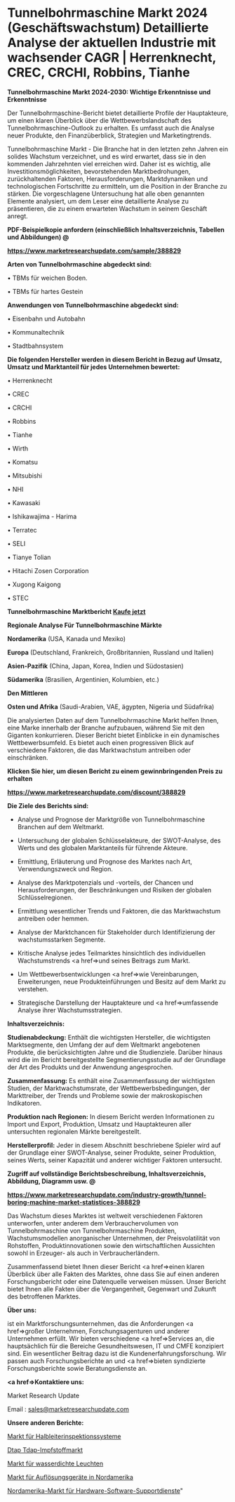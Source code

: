 # Tunnelbohrmaschine Markt 2024 (Geschäftswachstum) Detaillierte Analyse der aktuellen Industrie mit wachsender CAGR | Herrenknecht, CREC, CRCHI, Robbins, Tianhe

<strong>Tunnelbohrmaschine Markt 2024-2030: Wichtige Erkenntnisse und Erkenntnisse</strong>

Der Tunnelbohrmaschine-Bericht bietet detaillierte Profile der Hauptakteure, um einen klaren Überblick über die Wettbewerbslandschaft des Tunnelbohrmaschine-Outlook zu erhalten. Es umfasst auch die Analyse neuer Produkte, den Finanzüberblick, Strategien und Marketingtrends.

Tunnelbohrmaschine Markt - Die Branche hat in den letzten zehn Jahren ein solides Wachstum verzeichnet, und es wird erwartet, dass sie in den kommenden Jahrzehnten viel erreichen wird. Daher ist es wichtig, alle Investitionsmöglichkeiten, bevorstehenden Marktbedrohungen, zurückhaltenden Faktoren, Herausforderungen, Marktdynamiken und technologischen Fortschritte zu ermitteln, um die Position in der Branche zu stärken. Die vorgeschlagene Untersuchung hat alle oben genannten Elemente analysiert, um dem Leser eine detaillierte Analyse zu präsentieren, die zu einem erwarteten Wachstum in seinem Geschäft anregt.



<strong><b>PDF-Beispielkopie anfordern (einschließlich Inhaltsverzeichnis, Tabellen und Abbildungen) @ </b></strong>

<strong><a href=https://www.marketresearchupdate.com/sample/388829>

<strong>https://www.marketresearchupdate.com/sample/388829</u></a></strong></strong>



<strong>Arten von Tunnelbohrmaschine abgedeckt sind:</strong>

• TBMs für weichen Boden.

• TBMs für hartes Gestein



<strong>Anwendungen von Tunnelbohrmaschine abgedeckt sind:</strong>

• Eisenbahn und Autobahn

• Kommunaltechnik

• Stadtbahnsystem



<strong>Die folgenden Hersteller werden in diesem Bericht in Bezug auf Umsatz, Umsatz und Marktanteil für jedes Unternehmen bewertet:</strong>

• Herrenknecht

• CREC

• CRCHI

• Robbins

• Tianhe

• Wirth

• Komatsu

• Mitsubishi

• NHI

• Kawasaki

• Ishikawajima - Harima

• Terratec

• SELI

• Tianye Tolian

• Hitachi Zosen Corporation

• Xugong Kaigong

• STEC



<strong>Tunnelbohrmaschine Marktbericht <a href=https://www.marketresearchupdate.com/buynow/388829>Kaufe jetzt</a></strong>



<strong>Regionale Analyse Für Tunnelbohrmaschine Märkte</strong>



<strong>Nordamerika</strong> (USA, Kanada und Mexiko)



<strong>Europa</strong> (Deutschland, Frankreich, Großbritannien, Russland und Italien)



<strong>Asien-Pazifik</strong> (China, Japan, Korea, Indien und Südostasien)



<strong>Südamerika</strong> (Brasilien, Argentinien, Kolumbien, etc.)



<strong>Den Mittleren</strong> 

<strong>Osten und Afrika</strong> (Saudi-Arabien, VAE, ägypten, Nigeria und Südafrika)

Die analysierten Daten auf dem Tunnelbohrmaschine Markt helfen Ihnen, eine Marke innerhalb der Branche aufzubauen, während Sie mit den Giganten konkurrieren. Dieser Bericht bietet Einblicke in ein dynamisches Wettbewerbsumfeld. Es bietet auch einen progressiven Blick auf verschiedene Faktoren, die das Marktwachstum antreiben oder einschränken.



<strong>Klicken Sie hier, um diesen Bericht zu einem gewinnbringenden Preis zu erhalten
</strong>

<strong><a href=https://www.marketresearchupdate.com/discount/388829>https://www.marketresearchupdate.com/discount/388829</b></u></strong></a>



<strong>Die Ziele des Berichts sind:</strong>

- Analyse und Prognose der Marktgröße von Tunnelbohrmaschine Branchen auf dem Weltmarkt.

- Untersuchung der globalen Schlüsselakteure, der SWOT-Analyse, des Werts und des globalen Marktanteils für führende Akteure.

- Ermittlung, Erläuterung und Prognose des Marktes nach Art, Verwendungszweck und Region.

- Analyse des Marktpotenzials und -vorteils, der Chancen und Herausforderungen, der Beschränkungen und Risiken der globalen Schlüsselregionen.

- Ermittlung wesentlicher Trends und Faktoren, die das Marktwachstum antreiben oder hemmen.

- Analyse der Marktchancen für Stakeholder durch Identifizierung der wachstumsstarken Segmente.

- Kritische Analyse jedes Teilmarktes hinsichtlich des individuellen Wachstumstrends <a href=>und</a> seines Beitrags zum Markt.

- Um Wettbewerbsentwicklungen <a href=>wie</a> Vereinbarungen, Erweiterungen, neue Produkteinführungen und Besitz auf dem Markt zu verstehen.

- Strategische Darstellung der Hauptakteure und <a href=>umfas</a>sende Analyse ihrer Wachstumsstrategien.



<strong>Inhaltsverzeichnis:</strong>



<strong>Studienabdeckung:</strong> Enthält die wichtigsten Hersteller, die wichtigsten Marktsegmente, den Umfang der auf dem Weltmarkt angebotenen Produkte, die berücksichtigten Jahre und die Studienziele. Darüber hinaus wird die im Bericht bereitgestellte Segmentierungsstudie auf der Grundlage der Art des Produkts und der Anwendung angesprochen.



<strong>Zusammenfassung:</strong> Es enthält eine Zusammenfassung der wichtigsten Studien, der Marktwachstumsrate, der Wettbewerbsbedingungen, der Markttreiber, der Trends und Probleme sowie der makroskopischen Indikatoren.



<strong>Produktion nach Regionen:</strong> In diesem Bericht werden Informationen zu Import und Export, Produktion, Umsatz und Hauptakteuren aller untersuchten regionalen Märkte bereitgestellt.



<strong>Herstellerprofil:</strong> Jeder in diesem Abschnitt beschriebene Spieler wird auf der Grundlage einer SWOT-Analyse, seiner Produkte, seiner Produktion, seines Werts, seiner Kapazität und anderer wichtiger Faktoren untersucht.



<strong><b>Zugriff auf vollständige Berichtsbeschreibung, Inhaltsverzeichnis, Abbildung, Diagramm usw. @ </b></strong>

<strong><a href=https://www.marketresearchupdate.com/industry-growth/tunnel-boring-machine-market-statistices-388829>https://www.marketresearchupdate.com/industry-growth/tunnel-boring-machine-market-statistices-388829</a></strong>

Das Wachstum dieses Marktes ist weltweit verschiedenen Faktoren unterworfen, unter anderem dem Verbrauchervolumen von Tunnelbohrmaschine von Tunnelbohrmaschine Produkten, Wachstumsmodellen anorganischer Unternehmen, der Preisvolatilität von Rohstoffen, Produktinnovationen sowie den wirtschaftlichen Aussichten sowohl in Erzeuger- als auch in Verbraucherländern.

Zusammenfassend bietet Ihnen dieser Bericht <a href=>einen</a> klaren Überblick über alle Fakten des Marktes, ohne dass Sie auf einen anderen Forschungsbericht oder eine Datenquelle verweisen müssen. Unser Bericht bietet Ihnen alle Fakten über die Vergangenheit, Gegenwart und Zukunft des betroffenen Marktes.



<strong>Über uns:</strong>

 ist ein Marktforschungsunternehmen, das die Anforderungen <a href=>großer</a> Unternehmen, Forschungsagenturen und anderer Unternehmen erfüllt. Wir bieten verschiedene <a href=>Services</a> an, die hauptsächlich für die Bereiche Gesundheitswesen, IT und CMFE konzipiert sind. Ein wesentlicher Beitrag dazu ist die Kundenerfahrungsforschung. Wir passen auch Forschungsberichte an und <a href=>bieten</a> syndizierte Forschungsberichte sowie Beratungsdienste an.



<strong><a href=>Kontaktiere uns:</a></strong>

Market Research Update

Email : sales@marketresearchupdate.com



<strong>Unsere anderen Berichte:</strong>

<a href=https://www.linkedin.com/pulse/semiconductor-inspection-systems-market-opportunities>Markt für Halbleiterinspektionssysteme</a>

<a href=https://www.linkedin.com/pulse/dtap-tdap-vaccines-market-sizing-up-anticipating>Dtap Tdap-Impfstoffmarkt</a>

<a href=https://www.linkedin.com/pulse/water-proof-luminaire-market-2023-remarking-enormous>Markt für wasserdichte Leuchten</a>

<a href=https://www.linkedin.com/pulse/north-america-dissolution-equipment-market-size>Markt für Auflösungsgeräte in Nordamerika</a>

<a href=https://www.linkedin.com/pulse/north-america-hardware-software-support-services-market>Nordamerika-Markt für Hardware-Software-Supportdienste</a>"
